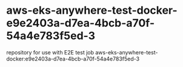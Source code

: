 # aws-eks-anywhere-test-docker-e9e2403a-d7ea-4bcb-a70f-54a4e783f5ed-3
repository for use with E2E test job aws-eks-anywhere-test-docker:e9e2403a-d7ea-4bcb-a70f-54a4e783f5ed-3
